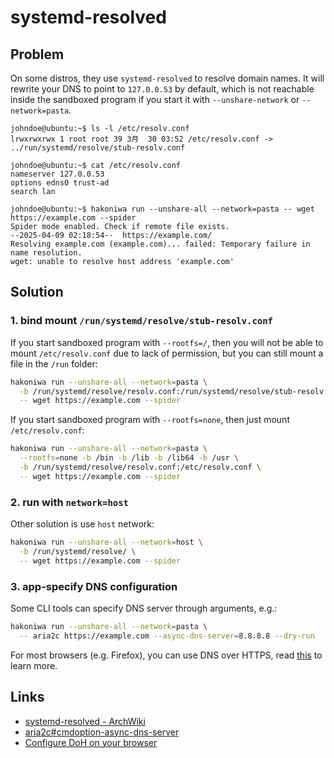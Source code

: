 # systemd-resolved

## Problem

On some distros, they use `systemd-resolved` to resolve domain names. It will rewrite your
DNS to point to `127.0.0.53` by default, which is not reachable inside the sandboxed program
if you start it with `--unshare-network` or `--network=pasta`.

```console,ignore
johndoe@ubuntu:~$ ls -l /etc/resolv.conf
lrwxrwxrwx 1 root root 39 3月  30 03:52 /etc/resolv.conf -> ../run/systemd/resolve/stub-resolv.conf

johndoe@ubuntu:~$ cat /etc/resolv.conf
nameserver 127.0.0.53
options edns0 trust-ad
search lan

johndoe@ubuntu:~$ hakoniwa run --unshare-all --network=pasta -- wget https://example.com --spider
Spider mode enabled. Check if remote file exists.
--2025-04-09 02:18:54--  https://example.com/
Resolving example.com (example.com)... failed: Temporary failure in name resolution.
wget: unable to resolve host address 'example.com'
```

## Solution

### 1. bind mount `/run/systemd/resolve/stub-resolv.conf`

If you start sandboxed program with `--rootfs=/`, then you will not be able to mount `/etc/resolv.conf` due
to lack of permission, but you can still mount a file in the `/run` folder:

```sh
hakoniwa run --unshare-all --network=pasta \
  -b /run/systemd/resolve/resolv.conf:/run/systemd/resolve/stub-resolv.conf \
  -- wget https://example.com --spider
```

If you start sandboxed program with `--rootfs=none`, then just mount `/etc/resolv.conf`:

```sh
hakoniwa run --unshare-all --network=pasta \
  --rootfs=none -b /bin -b /lib -b /lib64 -b /usr \
  -b /run/systemd/resolve/resolv.conf:/etc/resolv.conf \
  -- wget https://example.com --spider
```

### 2. run with `network=host`

Other solution is use `host` network:

```sh
hakoniwa run --unshare-all --network=host \
  -b /run/systemd/resolve/ \
  -- wget https://example.com --spider
```

### 3. app-specify DNS configuration

Some CLI tools can specify DNS server through arguments, e.g.:

```sh
hakoniwa run --unshare-all --network=pasta \
  -- aria2c https://example.com --async-dns-server=8.8.8.8 --dry-run
```

For most browsers (e.g. Firefox), you can use DNS over HTTPS, read [this][Configure DoH on your browser] to learn more.

## Links

- [systemd-resolved - ArchWiki]
- [aria2c#cmdoption-async-dns-server]
- [Configure DoH on your browser]

[aria2c#cmdoption-async-dns-server]: https://aria2.github.io/manual/en/html/aria2c.html#cmdoption-async-dns-server
[systemd-resolved - ArchWiki]: https://wiki.archlinux.org/title/Systemd-resolved
[Configure DoH on your browser]: https://developers.cloudflare.com/1.1.1.1/encryption/dns-over-https/encrypted-dns-browsers/
